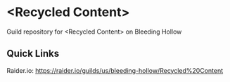 # &lt;Recycled Content&gt;
Guild repository for &lt;Recycled Content> on Bleeding Hollow

## Quick Links
Raider.io: https://raider.io/guilds/us/bleeding-hollow/Recycled%20Content
